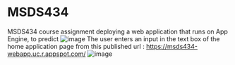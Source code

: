 # MSDS434
MSDS434 course assignment
deploying a web application that runs on App Engine, to predict 
![image](https://user-images.githubusercontent.com/6859309/111092165-4ab98380-8503-11eb-98dd-f654da473c95.png)
The user enters an input in the text box of the home application page from this published url : https://msds434-webapp.uc.r.appspot.com/ 
![image](https://user-images.githubusercontent.com/6859309/111092298-aab02a00-8503-11eb-9e2b-130e05071f33.png)

